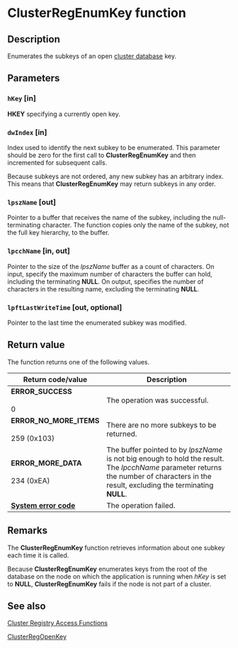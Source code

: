 # ClusterRegEnumKey function

## Description

Enumerates the subkeys of an open
[cluster database](https://learn.microsoft.com/previous-versions/windows/desktop/mscs/cluster-database) key.

## Parameters

### `hKey` [in]

**HKEY** specifying a currently open key.

### `dwIndex` [in]

Index used to identify the next subkey to be enumerated. This parameter should be zero for the first call to
**ClusterRegEnumKey** and then incremented for
subsequent calls.

Because subkeys are not ordered, any new subkey has an arbitrary index. This means that
**ClusterRegEnumKey** may return subkeys in any
order.

### `lpszName` [out]

Pointer to a buffer that receives the name of the subkey, including the null-terminating character. The
function copies only the name of the subkey, not the full key hierarchy, to the buffer.

### `lpcchName` [in, out]

Pointer to the size of the *lpszName* buffer as a count of characters. On input,
specify the maximum number of characters the buffer can hold, including the terminating
**NULL**. On output, specifies the number of characters in the resulting name, excluding
the terminating **NULL**.

### `lpftLastWriteTime` [out, optional]

Pointer to the last time the enumerated subkey was modified.

## Return value

The function returns one of the following values.

| Return code/value | Description |
| --- | --- |
| **ERROR_SUCCESS**<br><br>0 | The operation was successful. |
| **ERROR_NO_MORE_ITEMS**<br><br>259 (0x103) | There are no more subkeys to be returned. |
| **ERROR_MORE_DATA**<br><br>234 (0xEA) | The buffer pointed to by *lpszName* is not big enough to hold the result. The *lpcchName* parameter returns the number of characters in the result, excluding the terminating **NULL**. |
| **[System error code](https://learn.microsoft.com/windows/desktop/Debug/system-error-codes)** | The operation failed. |

## Remarks

The **ClusterRegEnumKey** function retrieves
information about one subkey each time it is called.

Because **ClusterRegEnumKey** enumerates keys from
the root of the database on the node on which the application is running when *hKey* is
set to **NULL**,
**ClusterRegEnumKey** fails if the node is not part of
a cluster.

## See also

[Cluster Registry Access Functions](https://learn.microsoft.com/previous-versions/windows/desktop/mscs/cluster-registry-access-functions)

[ClusterRegOpenKey](https://learn.microsoft.com/previous-versions/windows/desktop/api/clusapi/nf-clusapi-clusterregopenkey)